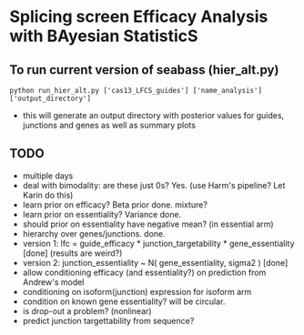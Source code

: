 # Splicing screen Efficacy Analysis with BAyesian StatisticS

## To run current version of seabass (hier_alt.py)
```python run_hier_alt.py ['cas13_LFCS_guides'] ['name_analysis'] ['output_directory']```

- this will generate an output directory with posterior values for guides, junctions and genes as well as summary plots 

## TODO
- multiple days
- deal with bimodality: are these just 0s? Yes. (use Harm's pipeline? Let Karin do this)
- learn prior on efficacy? Beta prior done. mixture?
- learn prior on essentiality? Variance done. 
- should prior on essentiality have negative mean? (in essential arm) 
- hierarchy over genes/junctions. done.
- version 1: lfc = guide_efficacy * junction_targetability * gene_essentiality [done] (results are weird?) 
- version 2: junction_essentiality ~ N( gene_essentiality, sigma2 ) [done]
- allow conditioning efficacy (and essentiality?) on prediction from Andrew's model
- conditioning on isoform(junction) expression for isoform arm
- condition on known gene essentiality? will be circular. 
- is drop-out a problem? (nonlinear) 
- predict junction targettability from sequence? 
